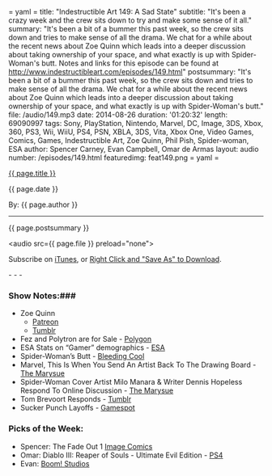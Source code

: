 = yaml =
title: "Indestructible Art 149: A Sad State"
subtitle: "It's been a crazy week and the crew sits down to try and make some sense of it all."
summary: "It's been a bit of a bummer this past week, so the crew sits down and tries to make sense of all the drama. We chat for a while about the recent news about Zoe Quinn which leads into a deeper discussion about taking ownership of your space, and what exactly is up with Spider-Woman's butt. Notes and links for this episode can be found at http://www.indestructibleart.com/episodes/149.html"
postsummary: "It's been a bit of a bummer this past week, so the crew sits down and tries to make sense of all the drama. We chat for a while about the recent news about Zoe Quinn which leads into a deeper discussion about taking ownership of your space, and what exactly is up with Spider-Woman's butt."
file: /audio/149.mp3
date: 2014-08-26
duration: '01:20:32'
length: 69090997
tags: Sony, PlayStation, Nintendo, Marvel, DC, Image, 3DS, Xbox, 360, PS3, Wii, WiiU, PS4, PSN, XBLA, 3DS, Vita, Xbox One, Video Games, Comics, Games, Indestructible Art, Zoe Quinn, Phil Pish, Spider-woman, ESA
author: Spencer Carney, Evan Campbell, Omar de Armas
layout: audio
number: /episodes/149.html
featuredimg: feat149.png
= yaml =

<a href="{{ page.url }}" class='postTitleLink'><p class='postTitle'>{{ page.title }}</p></a>
<p class='postPublished'>{{ page.date }}</p>
<p class='postAuthor'>By: {{ page.author }}</p>
<hr>

<p class='podcastSummary'>{{ page.postsummary }}</p>

<audio src={{ page.file }} preload="none"></audio>
<p class='subLinks'>Subscribe on <a href='http://bit.ly/iapodcast'>iTunes</a>, or <a href={{ page.file }}>Right Click and "Save As" to Download</a>.</p>
- - -

### Show Notes:###
* Zoe Quinn
    * [Patreon](http://www.patreon.com/zoe)
    * [Tumblr](http://ohdeargodbees.tumblr.com/post/95188657119/once-again-i-will-not-negotiate-with-terrorists)
* Fez and Polytron are for Sale - [Polygon](http://www.polygon.com/2014/8/22/6057317/fez-developer-polytron-hacked-harassment)
* ESA Stats on “Gamer” demographics - [ESA](http://www.theesa.com/newsroom/release_detail.asp?releaseID=202)
* Spider-Woman’s Butt - [Bleeding Cool](http://www.bleedingcool.com/2014/08/22/milo-manara-blames-god-for-spider-woman-1-cover/)
* Marvel, This Is When You Send An Artist Back To The Drawing Board - [The Marysue](http://www.themarysue.com/marvel-spider-woman-variant-butt/)
* Spider-Woman Cover Artist Milo Manara & Writer Dennis Hopeless Respond To Online Discussion - [The Marysue](http://www.themarysue.com/manara-hopeless-respond-spider-woman-cover/)
* Tom Brevoort Responds - [Tumblr](http://brevoortformspring.tumblr.com/post/95369504698/mr-brevoort-what-is-your-opinion-on-the-debate-over)
* Sucker Punch Layoffs - [Gamespot](http://www.gamespot.com/articles/infamous-developer-sucker-punch-experiences-layoff/1100-6421822/)

### Picks of the Week: ###
* Spencer: The Fade Out 1 [Image Comics](https://imagecomics.com/comics/releases/the-fade-out-1)
* Omar: Diablo III: Reaper of Souls - Ultimate Evil Edition - [PS4](https://store.sonyentertainmentnetwork.com/#!/en-us/games/diablo-iii-reaper-of-souls-ultimate-evil-edition/cid=UP0002-CUSA00242_00-D3ULTIMATEEVIL00)
* Evan: [Boom! Studios](http://www.boom-studios.com/series)

